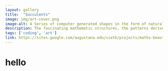 ```yaml
---
layout: gallery
title:  "Succulents"
image: img/art-cover.png
image-alt: A Series of computer generated shapes in the form of natural sequence Fibonacci
description: The fascinating mathematic structures, the patterns derived from nature related to the renowned Fibonacci, and the spiral Phyllotaxis. The artwork was created using Netlogo3D with raytracing and x3d extensions. This piece is my Final Project for CSC150.
tags: ['coding', 'art']
link: https://sites.google.com/augustana.edu/vietb/projects/maths-beauty
---
```


# hello
